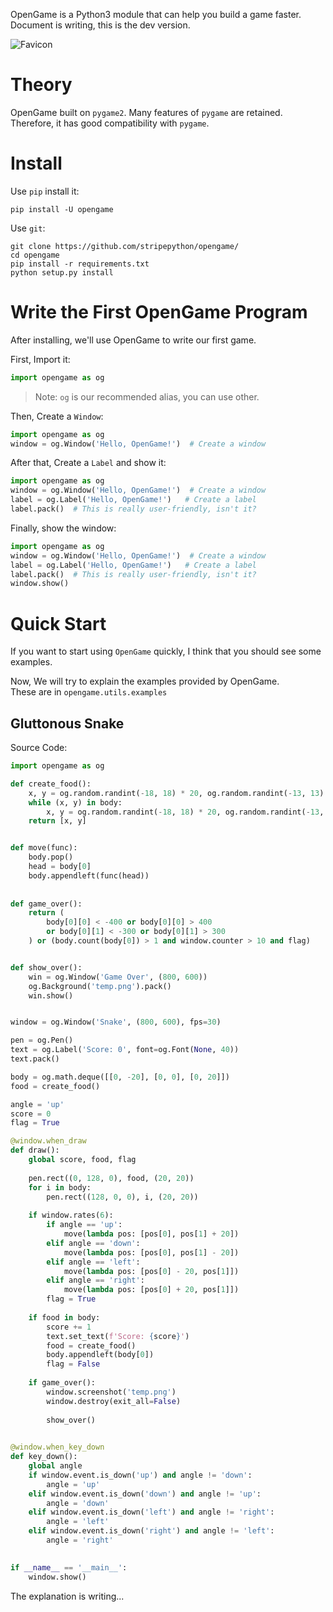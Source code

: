OpenGame is a Python3 module that can help you build a game faster.  
Document is writing, this is the dev version.

![Favicon](https://article.biliimg.com/bfs/article/8393f6fcdd2ac4e5d9eaaba6fc6dee3b1fd10bcb.png)

# Theory
OpenGame built on `pygame2`. Many features of `pygame` are retained.   
Therefore, it has good compatibility with `pygame`.

# Install
Use `pip` install it:
```shell
pip install -U opengame
```
Use `git`:
```shell
git clone https://github.com/stripepython/opengame/
cd opengame
pip install -r requirements.txt
python setup.py install
```

# Write the First OpenGame Program
After installing, we'll use OpenGame to write our first game.

First, Import it:
```python
import opengame as og
```
> Note: `og` is our recommended alias, you can use other.  

Then, Create a `Window`:
```python
import opengame as og
window = og.Window('Hello, OpenGame!')  # Create a window
```

After that, Create a `Label` and show it:
```python
import opengame as og
window = og.Window('Hello, OpenGame!')  # Create a window
label = og.Label('Hello, OpenGame!')   # Create a label
label.pack()  # This is really user-friendly, isn't it?
```

Finally, show the window:
```python
import opengame as og
window = og.Window('Hello, OpenGame!')  # Create a window
label = og.Label('Hello, OpenGame!')   # Create a label
label.pack()  # This is really user-friendly, isn't it?
window.show()
```

# Quick Start
If you want to start using `OpenGame` quickly, I think that you should see some examples.

Now, We will try to explain the examples provided by OpenGame.  
These are in `opengame.utils.examples`

## Gluttonous Snake
Source Code:
```python
import opengame as og

def create_food():
    x, y = og.random.randint(-18, 18) * 20, og.random.randint(-13, 13) * 20
    while (x, y) in body:
        x, y = og.random.randint(-18, 18) * 20, og.random.randint(-13, 13) * 20
    return [x, y]


def move(func):
    body.pop()
    head = body[0]
    body.appendleft(func(head))
    
    
def game_over():
    return (
        body[0][0] < -400 or body[0][0] > 400
        or body[0][1] < -300 or body[0][1] > 300
    ) or (body.count(body[0]) > 1 and window.counter > 10 and flag)


def show_over():
    win = og.Window('Game Over', (800, 600))
    og.Background('temp.png').pack()
    win.show()


window = og.Window('Snake', (800, 600), fps=30)

pen = og.Pen()
text = og.Label('Score: 0', font=og.Font(None, 40))
text.pack()

body = og.math.deque([[0, -20], [0, 0], [0, 20]])
food = create_food()

angle = 'up'
score = 0
flag = True

@window.when_draw
def draw():
    global score, food, flag
    
    pen.rect((0, 128, 0), food, (20, 20))
    for i in body:
        pen.rect((128, 0, 0), i, (20, 20))
    
    if window.rates(6):
        if angle == 'up':
            move(lambda pos: [pos[0], pos[1] + 20])
        elif angle == 'down':
            move(lambda pos: [pos[0], pos[1] - 20])
        elif angle == 'left':
            move(lambda pos: [pos[0] - 20, pos[1]])
        elif angle == 'right':
            move(lambda pos: [pos[0] + 20, pos[1]])
        flag = True
    
    if food in body:
        score += 1
        text.set_text(f'Score: {score}')
        food = create_food()
        body.appendleft(body[0])
        flag = False
            
    if game_over():
        window.screenshot('temp.png')
        window.destroy(exit_all=False)
        
        show_over()
    

@window.when_key_down
def key_down():
    global angle
    if window.event.is_down('up') and angle != 'down':
        angle = 'up'
    elif window.event.is_down('down') and angle != 'up':
        angle = 'down'
    elif window.event.is_down('left') and angle != 'right':
        angle = 'left'
    elif window.event.is_down('right') and angle != 'left':
        angle = 'right'
    

if __name__ == '__main__':
    window.show()

```

The explanation is writing...

